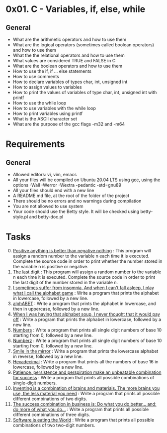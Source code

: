 # 0x01. C - Variables, if, else, while

## General

- What are the arithmetic operators and how to use them
- What are the logical operators (sometimes called boolean operators) and how to use them
- What the the relational operators and how to use them
- What values are considered TRUE and FALSE in C
- What are the boolean operators and how to use them
- How to use the if, if ... else statements
- How to use comments
- How to declare variables of types char, int, unsigned int
- How to assign values to variables
- How to print the values of variables of type char, int, unsigned int with printf
- How to use the while loop
- How to use variables with the while loop
- How to print variables using printf
- What is the ASCII character set
- What are the purpose of the gcc flags -m32 and -m64

# Requirements

## General

- Allowed editors: vi, vim, emacs
- All your files will be compiled on Ubuntu 20.04 LTS using gcc, using the options -Wall -Werror -Wextra -pedantic -std=gnu89
- All your files should end with a new line
- A README.md file, at the root of the folder of the project
- There should be no errors and no warnings during compilation
- You are not allowed to use system
- Your code should use the Betty style. It will be checked using betty-style.pl and betty-doc.pl


# Tasks

0. [Positive anything is better than negative nothing](./0-positive_or_negative.c) : This program will assign a random number to the variable n each time it is executed. Complete the source code in order to print whether the number stored in the variable n is positive or negative.
1. [The last digit](./1-last_digit.c) : This program will assign a random number to the variable n each time it is executed. Complete the source code in order to print the last digit of the number stored in the variable n.
2. [I sometimes suffer from insomnia. And when I can't fall asleep, I play what I call the alphabet game](./2-print_alphabet.c) : Write a program that prints the alphabet in lowercase, followed by a new line.
3. [alphABET](./3-print_alphabets.c) : Write a program that prints the alphabet in lowercase, and then in uppercase, followed by a new line.
4. [When I was having that alphabet soup, I never thought that it would pay off](./4-print_alphabt.c) : Write a program that prints the alphabet in lowercase, followed by a new line.
5. [Numbers](./5-print_numbers.c) : Write a program that prints all single digit numbers of base 10 starting from 0, followed by a new line.
6. [Numberz](./6-print_numberz.c) : Write a program that prints all single digit numbers of base 10 starting from 0, followed by a new line.
7. [Smile in the mirror](./7-print_tebahpla.c) : Write a program that prints the lowercase alphabet in reverse, followed by a new line.
8. [Hexadecimal](./8-print_base16.c) : Write a program that prints all the numbers of base 16 in lowercase, followed by a new line.
9. [Patience, persistence and perspiration make an unbeatable combination for success](./9-print_comb.c) : Write a program that prints all possible combinations of single-digit numbers.
10. [Inventing is a combination of brains and materials. The more brains you use, the less material you need](./100-print_comb3.c) : Write a program that prints all possible different combinations of two digits.
11. [The success combination in business is: Do what you do better... and: do more of what you do...](./101-print_comb4.c) : Write a program that prints all possible different combinations of three digits.
12. [Software is eating the World](./102-print_comb5.c) : Write a program that prints all possible combinations of two two-digit numbers. 
